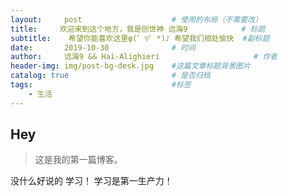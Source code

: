 ```yaml
---
layout:     post                    # 使用的布局（不需要改）
title:     欢迎来到这个地方，我是创世神 远海9            # 标题 
subtitle:    希望你能喜欢这里φ(゜▽゜*)♪ 希望我们相处愉快  #副标题
date:       2019-10-30              # 时间
author:     远海9 && Hai-Alighieri                     # 作者
header-img: img/post-bg-desk.jpg    #这篇文章标题背景图片
catalog: true                       # 是否归档
tags:                               #标签
    - 生活
---
```


## Hey
>这是我的第一篇博客。

没什么好说的 学习！ 学习是第一生产力！
